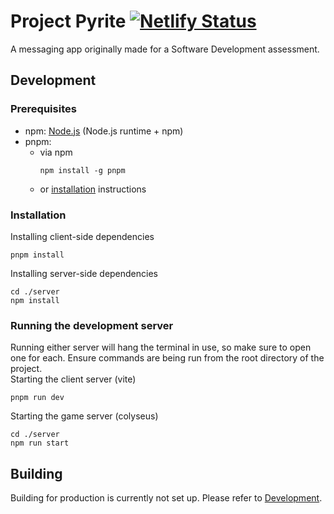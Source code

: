 # Project Pyrite [![Netlify Status](https://api.netlify.com/api/v1/badges/795ead1f-9c75-4f7e-bef8-a8e56af1238e/deploy-status)](https://app.netlify.com/sites/project-pyrite/deploys)
A messaging app originally made for a Software Development assessment.

## Development
### Prerequisites
- npm: [Node.js](https://nodejs.org/en/download) (Node.js runtime + npm)
- pnpm:
    - via npm
      ```
      npm install -g pnpm
      ```
    - or [installation](https://pnpm.io/installation) instructions
### Installation
Installing client-side dependencies
```
pnpm install
```
Installing server-side dependencies
```
cd ./server
npm install
```
### Running the development server
Running either server will hang the terminal in use, so make sure to open one for each. Ensure commands are being run from the root directory of the project.<br>
Starting the client server (vite)
```
pnpm run dev
```
Starting the game server (colyseus)
```
cd ./server
npm run start
```
## Building
Building for production is currently not set up. Please refer to [Development](#development).
